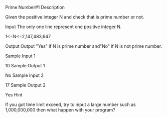 Prime Number#1
Description

Given the positive integer N and check that is prime number or not.


Input
The only one line represent one positive integer N.

1<=N<=2,147,483,647


Output
Output "Yes" if N is prime number and"No" if N is not prime number.


Sample Input 1 

10
Sample Output 1

No
Sample Input 2 

17
Sample Output 2

Yes
Hint

If you got time limit exceed, try to input a large number such as 1,000,000,000 then what happen with your program?